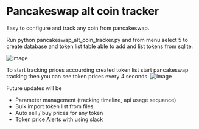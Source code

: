 # Pancakeswap alt coin tracker
Easy to configure and track any coin from pancakeswap.

Run python pancakeswap_alt_coin_tracker.py and from menu select 5 to create database and token list table  able to add and list tokens from sqlite.

![image](https://user-images.githubusercontent.com/16669517/157514500-7c77d9e0-ca15-410c-b9d6-b98b93e57130.png)

 To start tracking prices accourding created token list start pancakeswap tracking then you can see token prices every 4 seconds.
![image](https://user-images.githubusercontent.com/16669517/157513003-dbc3a981-c761-44b2-89fa-b665f28d9ded.png)


Future updates will be
- Parameter management (tracking timeline, api usage sequance)
- Bulk import token list from files 
- Auto sell / buy prices for any token
- Token price Alerts with using slack
